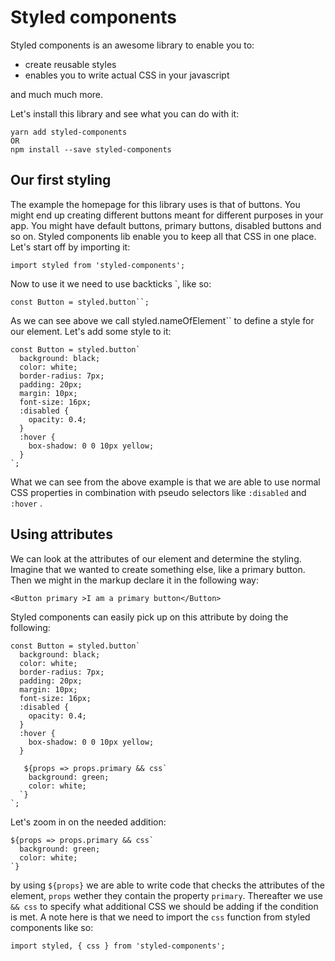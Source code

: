 # Styled components

Styled components is an awesome library to enable you to:

* create reusable styles
* enables you to write actual CSS in your javascript

and much much more.

Let's install this library and see what you can do with it:

```
yarn add styled-components 
OR
npm install --save styled-components
```

## Our first styling

The example the homepage for this library uses is that of buttons. You might end up creating different buttons meant for different purposes in your app. You might have default buttons, primary buttons, disabled buttons and so on. Styled components lib enable you to keep all that CSS in one place. Let's start off by importing it:

```
import styled from 'styled-components';
```

Now to use it we need to use backticks \`, like so:

    const Button = styled.button``;

As we can see above we call styled.nameOfElement\`\` to define a style for our element. Let's add some style to it:

    const Button = styled.button`
      background: black;
      color: white;
      border-radius: 7px;
      padding: 20px;
      margin: 10px;
      font-size: 16px;
      :disabled {
        opacity: 0.4;
      }
      :hover {
        box-shadow: 0 0 10px yellow;
      }
    `;

What we can see from the above example is that we are able to use normal CSS properties in combination with pseudo selectors like `:disabled` and `:hover` .

## Using attributes

We can look at the attributes of our element and determine the styling. Imagine that we wanted to create something else, like a primary button. Then we might in the markup declare it in the following way:

```
<Button primary >I am a primary button</Button>
```

Styled components can easily pick up on this attribute by doing the following:

    const Button = styled.button`
      background: black;
      color: white;
      border-radius: 7px;
      padding: 20px;
      margin: 10px;
      font-size: 16px;
      :disabled {
        opacity: 0.4;
      }
      :hover {
        box-shadow: 0 0 10px yellow;
      }

       ${props => props.primary && css`
        background: green;
        color: white;
      `}
    `;

Let's zoom in on the needed addition:

    ${props => props.primary && css`
      background: green;
      color: white;
    `}

by using `${props}` we are able to write code that checks the attributes of the element, `props` wether they contain the property `primary`. Thereafter we use `&& css` to specify what additional CSS we should be adding if the condition is met. A note here is that we need to import the `css` function from styled components like so:

```
import styled, { css } from 'styled-components';
```



